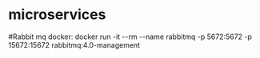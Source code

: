 # microservices
#Rabbit mq docker: docker run -it --rm --name rabbitmq -p 5672:5672 -p 15672:15672 rabbitmq:4.0-management
